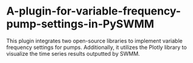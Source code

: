 # A-plugin-for-variable-frequency-pump-settings-in-PySWMM
This plugin integrates two open-source libraries to implement variable frequency settings for pumps. Additionally, it utilizes the Plotly library to visualize the time series results outputted by SWMM.
